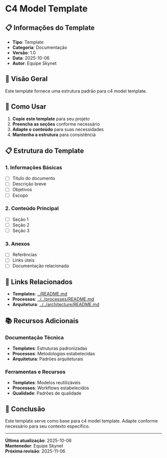 # C4 Model Template

## 📋 **Informações do Template**
- **Tipo**: Template
- **Categoria**: Documentação
- **Versão**: 1.0
- **Data**: 2025-10-06
- **Autor**: Equipe Skynet

## 🎯 **Visão Geral**

Este template fornece uma estrutura padrão para c4 model template.

## 📝 **Como Usar**

1. **Copie este template** para seu projeto
2. **Preencha as seções** conforme necessário
3. **Adapte o conteúdo** para suas necessidades
4. **Mantenha a estrutura** para consistência

## 📋 **Estrutura do Template**

### **1. Informações Básicas**
- [ ] Título do documento
- [ ] Descrição breve
- [ ] Objetivos
- [ ] Escopo

### **2. Conteúdo Principal**
- [ ] Seção 1
- [ ] Seção 2
- [ ] Seção 3

### **3. Anexos**
- [ ] Referências
- [ ] Links úteis
- [ ] Documentação relacionada

## 🔗 **Links Relacionados**

- **Templates**: [../README.md](../README.md)
- **Processos**: [../../processes/README.md](../../processes/README.md)
- **Arquitetura**: [../../architecture/README.md](../../architecture/README.md)

## 📚 **Recursos Adicionais**

### **Documentação Técnica**
- **Templates**: Estruturas padronizadas
- **Processos**: Metodologias estabelecidas
- **Arquitetura**: Padrões arquiteturais

### **Ferramentas e Recursos**
- **Templates**: Modelos reutilizáveis
- **Processos**: Workflows estabelecidos
- **Qualidade**: Padrões de qualidade

## 🎯 **Conclusão**

Este template serve como base para c4 model template. Adapte conforme necessário para seu contexto específico.

---

**Última atualização**: 2025-10-06  
**Mantenedor**: Equipe Skynet  
**Próxima revisão**: 2025-11-06

